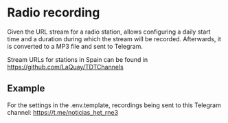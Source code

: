 # Radio recording

Given the URL stream for a radio station, allows configuring a daily start time 
and a duration during which the stream will be recorded. Afterwards, it is converted 
to a MP3 file and sent to Telegram.

Stream URLs for stations in Spain can be found in https://github.com/LaQuay/TDTChannels

## Example

For the settings in the .env.template, recordings being sent to this Telegram channel: https://t.me/noticias_het_rne3

